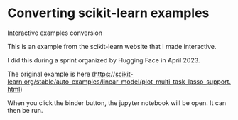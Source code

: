 # Converting scikit-learn examples

Interactive examples conversion

This is an example from the scikit-learn website that I made interactive.

I did this during a sprint organized by Hugging Face in April 2023.

The original example is here (<https://scikit-learn.org/stable/auto_examples/linear_model/plot_multi_task_lasso_support.html>)

When you click the binder button, the jupyter notebook will be open. It can then be run.

